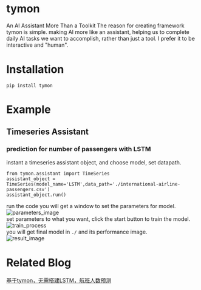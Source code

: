 # tymon
An AI Assistant More Than a Toolkit
The reason for creating framework tymon is simple. making AI more like an assistant, helping us to complete daily AI tasks we want to accomplish, rather than just a tool. I prefer it to be interactive and "human".

# Installation
    pip install tymon
# Example
## Timeseries Assistant
### prediction for number of passengers with LSTM
instant a timeseries assistant object, and choose model, set datapath.  
    
    from tymon.assistant import TimeSeries
    assistant_object = TimeSeries(model_name='LSTM',data_path='./international-airline-passengers.csv')
    assistant_object.run() 
run the code you will get a window to set the parameters for model.  
![parameters_image](/example/time_series/set_parameters.png)  
set parameters to what you want, click the start button to train the model.  
![train_process](/example/time_series/train_process.png)  
you will get final model in `./` and its performance image.  
![result_image](/example/time_series/result.png)

# Related Blog
[基于tymon，无需搭建LSTM，航班人数预测](https://blog.csdn.net/tymon_xie/article/details/118501378?spm=1001.2014.3001.5502)


